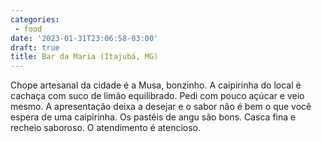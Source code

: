 ```yaml
---
categories:
 - food
date: '2023-01-31T23:06:58-03:00'
draft: true
title: Bar da Maria (Itajubá, MG)
---
```


Chope artesanal da cidade é a Musa, bonzinho. A caipirinha do local é cachaça com suco de limão equilibrado. Pedi com pouco açúcar e veio mesmo. A apresentação deixa a desejar e o sabor não é bem o que você espera de uma caipirinha. Os pastéis de angu são bons. Casca fina e recheio saboroso. O atendimento é atencioso.
